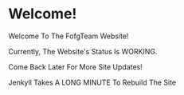 # Welcome!
Welcome To The FofgTeam Website!

Currently, The Website's Status Is WORKING.

Come Back Later For More Site Updates!

Jenkyll Takes A LONG MINUTE To Rebuild The Site
